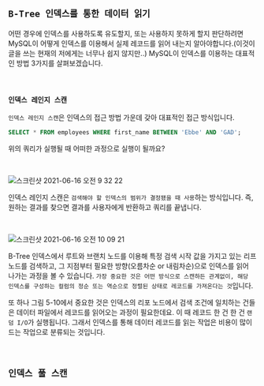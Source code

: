 ## `B-Tree 인덱스를 통한 데이터 읽기`

어떤 경우에 인덱스를 사용하도록 유도할지, 또는 사용하지 못하게 할지 판단하려면 MySQL이 어떻게 인덱스를 이용해서 실제 레코드를 읽어 내는지 알아야합니다.(이것이 글을 쓰는 현재의 저에게는 너무나 쉽지 않지만..)
MySQL이 인덱스를 이용하는 대표적인 방법 3가지를 살펴보겠습니다.

<br>

### `인덱스 레인지 스캔`

`인덱스 레인지 스캔`은 인덱스의 접근 방법 가운데 갖아 대표적인 접근 방식입니다.

```sql
SELECT * FROM employees WHERE first_name BETWEEN 'Ebbe' AND 'GAD';
```

위의 쿼리가 실행될 때 어떠한 과정으로 실행이 될까요?

<br>

![스크린샷 2021-06-16 오전 9 32 22](https://user-images.githubusercontent.com/45676906/122140248-c241da80-ce85-11eb-848f-47328c0af7d5.png)

인덱스 레인지 스캔은 `검색해야 할 인덱스의 범위가 결정됐을 때 사용`하는 방식입니다.
즉, 원하는 결과를 찾으면 결과를 사용자에게 반환하고 쿼리를 끝냅니다.

<br>

![스크린샷 2021-06-16 오전 10 09 21](https://user-images.githubusercontent.com/45676906/122142685-ec49cb80-ce8a-11eb-8db3-20ddd493a4e1.png)

B-Tree 인덱스에서 루트와 브랜치 노드를 이용해 특정 검색 시작 값을 가지고 있는 리프 노드를 검색하고, 그 지점부터 필요한 방향(오름차순 or 내림차순)으로 인덱스를 읽어 나가는 과정을 볼 수 있습니다.
`가장 중요한 것은 어떤 방식으로 스캔하든 관계없이, 해당 인덱스를 구성하는 컬럼의 정순 또는 역순으로 정렬된 상태로 레코드를 가져온다는 것`입니다.

또 하나 그림 5-10에서 중요한 것은 인덱스의 리포 노드에서 검색 조건에 일치하는 건들은 데이터 파일에서 레코드를 읽어오는 과정이 필요한데요. 이 때 레코드 한 건 한 건 `랜덤 I/O`가 실행됩니다.
그래서 인덱스를 통해 데이터 레코드를 읽는 작업은 비용이 많이 드는 작업으로 분류되는 것입니다.

<br>

## `인덱스 풀 스캔`
